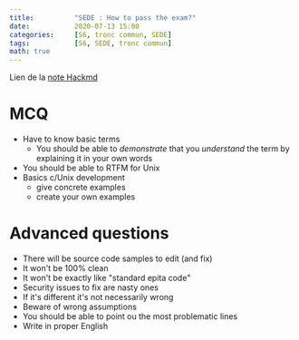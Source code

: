 ```yaml
---
title:          "SEDE : How to pass the exam?"
date:           2020-07-13 15:00
categories:     [S6, tronc commun, SEDE]
tags:           [S6, SEDE, tronc commun]
math: true
---
```


Lien de la [note Hackmd](https://hackmd.io/@lemasymasa/BJpweJ5kw)

# MCQ
* Have to know basic terms
    * You should be able to *demonstrate* that you *understand* the term by explaining it in your own words
* You should be able to RTFM for Unix
* Basics c/Unix development
    * give concrete examples
    * create your own examples
# Advanced questions
* There will be source code samples to edit (and fix)
* It won't be 100% clean
* It won't be exactly like "standard epita code"
* Security issues to fix are nasty ones
* If it's different it's not necessarily wrong
* Beware of wrong assumptions
* You should be able to point ou the most problematic lines
* Write in proper English